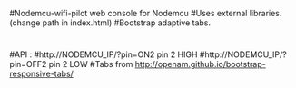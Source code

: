 #Nodemcu-wifi-pilot web console for Nodemcu
#Uses external libraries.(change path in index.html)
#Bootstrap adaptive tabs.
#
#API :
#http://NODEMCU_IP/?pin=ON2  pin 2 HIGH
#http://NODEMCU_IP/?pin=OFF2 pin 2 LOW
#Tabs from http://openam.github.io/bootstrap-responsive-tabs/
